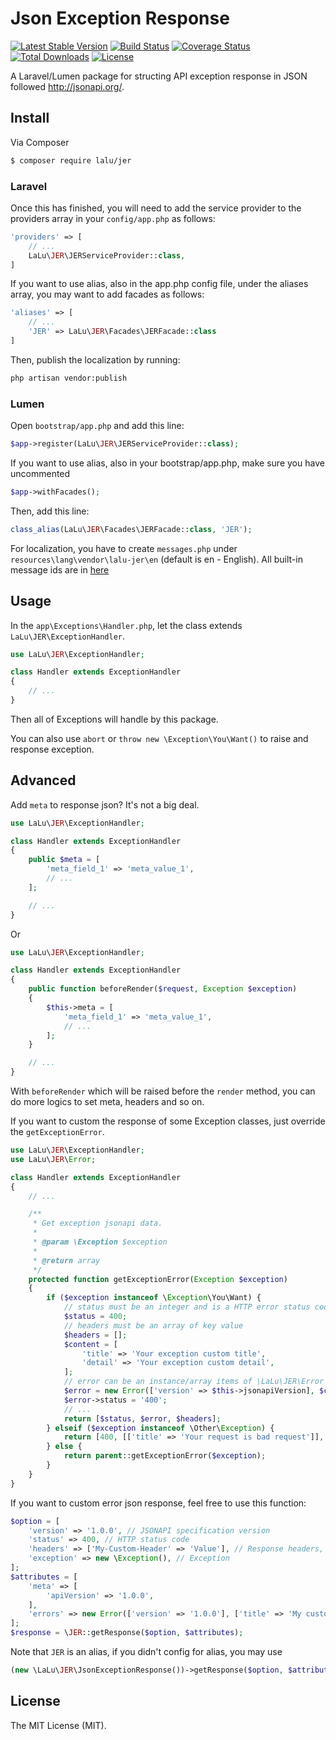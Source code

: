# Json Exception Response

[![Latest Stable Version](https://img.shields.io/packagist/v/lalu/jer.svg)](https://packagist.org/packages/lalu/jer) [![Build Status](https://travis-ci.org/thanh-taro/lalu-jer.svg?branch=master)](https://travis-ci.org/thanh-taro/lalu-jer) [![Coverage Status](https://coveralls.io/repos/github/thanh-taro/lalu-jer/badge.svg?brand=master)](https://coveralls.io/github/thanh-taro/lalu-jer?brand=master) [![Total Downloads](https://poser.pugx.org/lalu/jer/downloads)](https://packagist.org/packages/lalu/jer) [![License](https://poser.pugx.org/lalu/jer/license)](https://packagist.org/packages/lalu/jer)

A Laravel/Lumen package for structing API exception response in JSON followed <http://jsonapi.org/>.

## Install

Via Composer

```bash
$ composer require lalu/jer
```

### Laravel

Once this has finished, you will need to add the service provider to the providers array in your `config/app.php` as follows:

```php
'providers' => [
    // ...
    LaLu\JER\JERServiceProvider::class,
]
```

If you want to use alias, also in the app.php config file, under the aliases array, you may want to add facades as follows:

```php
'aliases' => [
    // ...
    'JER' => LaLu\JER\Facades\JERFacade::class
]
```

Then, publish the localization by running:

```bash
php artisan vendor:publish
```

### Lumen

Open `bootstrap/app.php` and add this line:

```php
$app->register(LaLu\JER\JERServiceProvider::class);
```

If you want to use alias, also in your bootstrap/app.php, make sure you have uncommented

```php
$app->withFacades();
```

Then, add this line:

```php
class_alias(LaLu\JER\Facades\JERFacade::class, 'JER');
```

For localization, you have to create `messages.php` under `resources\lang\vendor\lalu-jer\en` (default is en - English). All built-in message ids are in [here](https://github.com/thanh-taro/lalu-jer/blob/master/src/resources/lang/en/messages.php)


## Usage

In the `app\Exceptions\Handler.php`, let the class extends `LaLu\JER\ExceptionHandler`.

```php
use LaLu\JER\ExceptionHandler;

class Handler extends ExceptionHandler
{
    // ...
}
```

Then all of Exceptions will handle by this package.

You can also use `abort` or `throw new \Exception\You\Want()` to raise and response exception.

## Advanced

Add `meta` to response json? It's not a big deal.

```php
use LaLu\JER\ExceptionHandler;

class Handler extends ExceptionHandler
{
    public $meta = [
        'meta_field_1' => 'meta_value_1',
        // ...
    ];

    // ...
}
```


Or


```php
use LaLu\JER\ExceptionHandler;

class Handler extends ExceptionHandler
{
    public function beforeRender($request, Exception $exception)
    {
        $this->meta = [
            'meta_field_1' => 'meta_value_1',
            // ...
        ];
    }

    // ...
}
```

With `beforeRender` which will be raised before the `render` method, you can do more logics to set meta, headers and so on.


If you want to custom the response of some Exception classes, just override the `getExceptionError`.

```php
use LaLu\JER\ExceptionHandler;
use LaLu\JER\Error;

class Handler extends ExceptionHandler
{
    // ...

    /**
     * Get exception jsonapi data.
     *
     * @param \Exception $exception
     *
     * @return array
     */
    protected function getExceptionError(Exception $exception)
    {
        if ($exception instanceof \Exception\You\Want) {
            // status must be an integer and is a HTTP error status code
            $status = 400;
            // headers must be an array of key value
            $headers = [];
            $content = [
                'title' => 'Your exception custom title',
                'detail' => 'Your exception custom detail',
            ];
            // error can be an instance/array items of \LaLu\JER\Error or array of error array
            $error = new Error(['version' => $this->jsonapiVersion], $content);
            $error->status = '400';
            // ...
            return [$status, $error, $headers];
        } elseif ($exception instanceof \Other\Exception) {
            return [400, [['title' => 'Your request is bad request']], []];
        } else {
            return parent::getExceptionError($exception);
        }
    }
}
```

If you want to custom error json response, feel free to use this function:

```php
$option = [
    'version' => '1.0.0', // JSONAPI specification version
    'status' => 400, // HTTP status code
    'headers' => ['My-Custom-Header' => 'Value'], // Response headers,
    'exception' => new \Exception(), // Exception
];
$attributes = [
    'meta' => [
        'apiVersion' => '1.0.0',
    ],
    'errors' => new Error(['version' => '1.0.0'], ['title' => 'My custom error', 'detail' => 'This is an error response']), // Error content
];
$response = \JER::getResponse($option, $attributes);
```

Note that `JER` is an alias, if you didn't config for alias, you may use

```php
(new \LaLu\JER\JsonExceptionResponse())->getResponse($option, $attributes);
```


## License

The MIT License (MIT).
